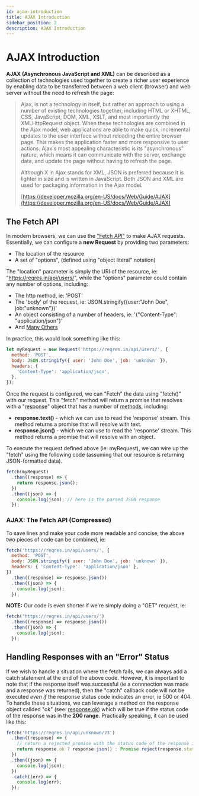 ```yaml
---
id: ajax-introduction
title: AJAX Introduction
sidebar_position: 2
description: AJAX Introduction
---
```


# AJAX Introduction

**AJAX (Asynchronous JavaScript and XML)** can be described as a collection of technologies used together to create a richer user experience by enabling data to be transferred between a web client (browser) and web server without the need to refresh the page:

> Ajax, is not a technology in itself, but rather an approach to using a number of existing technologies together, including HTML or XHTML, CSS, JavaScript, DOM, XML, XSLT, and most importantly the XMLHttpRequest object. When these technologies are combined in the Ajax model, web applications are able to make quick, incremental updates to the user interface without reloading the entire browser page. This makes the application faster and more responsive to user actions. Ajax's most appealing characteristic is its "asynchronous" nature, which means it can communicate with the server, exchange data, and update the page without having to refresh the page.
>
> Although X in Ajax stands for XML, JSON is preferred because it is lighter in size and is written in JavaScript. Both JSON and XML are used for packaging information in the Ajax model.
>
> [https://developer.mozilla.org/en-US/docs/Web/Guide/AJAX](https://developer.mozilla.org/en-US/docs/Web/Guide/AJAX)

## The Fetch API

In modern browsers, we can use the ["Fetch API"](https://developer.mozilla.org/en-US/docs/Web/API/Fetch_API) to make AJAX requests. Essentially, we can configure a **new Request** by providing two parameters:

- The location of the resource
- A set of "options", (defined using "object literal" notation)

The "location" parameter is simply the URI of the resource, ie: "https://reqres.in/api/users/", while the "options" parameter could contain any number of options, including:

- The http method, ie: 'POST'
- The 'body' of the request, ie: 'JSON.stringify(&#123;user:"John Doe", job:"unknown"&#125;)'
- An object consisting of a number of headers, ie: '&#123;"Content-Type": "application/json"&#125;'
- And [Many Others](https://developer.mozilla.org/en-US/docs/Web/API/Request#Properties)

In practice, this would look something like this:

```javascript
let myRequest = new Request('https://reqres.in/api/users/', {
  method: 'POST',
  body: JSON.stringify({ user: 'John Doe', job: 'unknown' }),
  headers: {
    'Content-Type': 'application/json',
  },
});
```

Once the request is configured, we can "Fetch" the data using "fetch()" with our request. This "fetch" method will return a promise that resolves with a "[response](https://developer.mozilla.org/en-US/docs/Web/API/Response)" object that has a number of [methods](https://developer.mozilla.org/en-US/docs/Web/API/Response#static_methods), including:

- **response.text()** - which we can use to read the 'response' stream. This method returns a promise that will resolve with text.
- **response.json()** - which we can use to read the 'response' stream. This method returns a promise that will resolve with an object.

To execute the request defined above (ie: myRequest), we can wire up the "fetch" using the following code (assuming that our resource is returning JSON-formatted data).

```javascript
fetch(myRequest)
  .then((response) => {
    return response.json();
  })
  .then((json) => {
    console.log(json); // here is the parsed JSON response
  });
```

### AJAX: The Fetch API (Compressed)

To save lines and make your code more readable and concise, the above two pieces of code can be combined, ie:

```javascript
fetch('https://reqres.in/api/users/', {
  method: 'POST',
  body: JSON.stringify({ user: 'John Doe', job: 'unknown' }),
  headers: { 'Content-Type': 'application/json' },
})
  .then((response) => response.json())
  .then((json) => {
    console.log(json);
  });
```

**NOTE:** Our code is even shorter if we're simply doing a "GET" request, ie:

```javascript
fetch('https://reqres.in/api/users/')
  .then((response) => response.json())
  .then((json) => {
    console.log(json);
  });
```

## Handling Responses with an "Error" Status

If we wish to handle a situation where the fetch fails, we can always add a catch statement at the end of the above code. However, it is important to note that if the response itself was successful (ie a connnection was made and a response was returned), then the "catch" callback code will not be executed _even if_ the response status code indicates an error, ie 500 or 404. To handle these situations, we can leverage a method on the response object callded "ok" (see: [response.ok](https://developer.mozilla.org/en-US/docs/Web/API/Response/ok)) which will be true if the status code of the response was in the **200 range**. Practically speaking, it can be used like this:

```javascript
fetch('https://reqres.in/api/unknown/23')
  .then((response) => {
    // return a rejected promise with the status code of the response if it wasn't "ok"
    return response.ok ? response.json() : Promise.reject(response.status);
  })
  .then((json) => {
    console.log(json);
  })
  .catch((err) => {
    console.log(err);
  });
```

